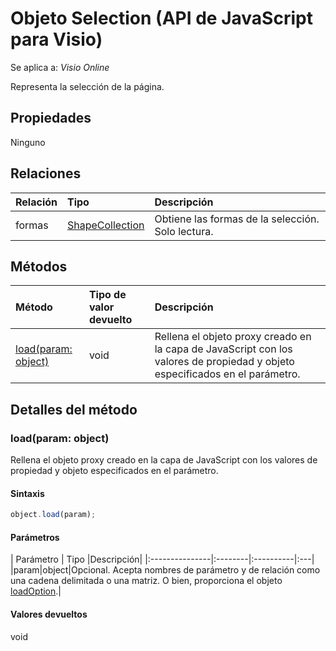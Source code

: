 # <a name="selection-object-javascript-api-for-visio"></a>Objeto Selection (API de JavaScript para Visio)

Se aplica a: _Visio Online_

Representa la selección de la página.

## <a name="properties"></a>Propiedades

Ninguno

## <a name="relationships"></a>Relaciones
| Relación | Tipo    |Descripción|
|:---------------|:--------|:----------|
|formas|[ShapeCollection](shapecollection.md)|Obtiene las formas de la selección. Solo lectura.|

## <a name="methods"></a>Métodos

| Método           | Tipo de valor devuelto    |Descripción|
|:---------------|:--------|:----------|
|[load(param: object)](#loadparam-object)|void|Rellena el objeto proxy creado en la capa de JavaScript con los valores de propiedad y objeto especificados en el parámetro.|

## <a name="method-details"></a>Detalles del método


### <a name="loadparam-object"></a>load(param: object)
Rellena el objeto proxy creado en la capa de JavaScript con los valores de propiedad y objeto especificados en el parámetro.

#### <a name="syntax"></a>Sintaxis
```js
object.load(param);
```

#### <a name="parameters"></a>Parámetros
| Parámetro       | Tipo    |Descripción|
|:---------------|:--------|:----------|:---|
|param|object|Opcional. Acepta nombres de parámetro y de relación como una cadena delimitada o una matriz. O bien, proporciona el objeto [loadOption](loadoption.md).|

#### <a name="returns"></a>Valores devueltos
void
